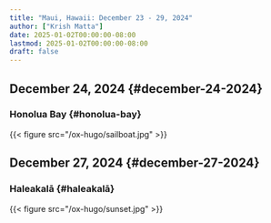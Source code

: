 ```yaml
---
title: "Maui, Hawaii: December 23 - 29, 2024"
author: ["Krish Matta"]
date: 2025-01-02T00:00:00-08:00
lastmod: 2025-01-02T00:00:00-08:00
draft: false
---
```


## December 24, 2024 {#december-24-2024}


### Honolua Bay {#honolua-bay}

{{< figure src="/ox-hugo/sailboat.jpg" >}}


## December 27, 2024 {#december-27-2024}


### Haleakalā {#haleakalā}

{{< figure src="/ox-hugo/sunset.jpg" >}}
